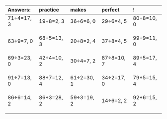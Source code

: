 | Answers: | practice | makes | perfect | ! |
| :--- | :--- | :--- | :--- | :--- |
| 71÷4=17, 3 | 19÷8=2, 3 | 36÷6=6, 0 | 29÷6=4, 5 | 80÷8=10, 0 | 
|   |   |   |   |   | 
|   |   |   |   |   | 
|   |   |   |   |   | 
| 63÷9=7, 0 | 68÷5=13, 3 | 20÷8=2, 4 | 37÷8=4, 5 | 99÷9=11, 0 | 
|   |   |   |   |   | 
|   |   |   |   |   | 
|   |   |   |   |   | 
| 69÷3=23, 0 | 42÷4=10, 2 | 30÷4=7, 2 | 87÷8=10, 7 | 89÷5=17, 4 | 
|   |   |   |   |   | 
|   |   |   |   |   | 
|   |   |   |   |   | 
| 91÷7=13, 0 | 88÷7=12, 4 | 61÷2=30, 1 | 34÷2=17, 0 | 79÷5=15, 4 | 
|   |   |   |   |   | 
|   |   |   |   |   | 
|   |   |   |   |   | 
| 86÷6=14, 2 | 86÷3=28, 2 | 59÷3=19, 2 | 14÷6=2, 2 | 92÷6=15, 2 | 
|   |   |   |   |   | 
|   |   |   |   |   | 
|   |   |   |   |   | 
